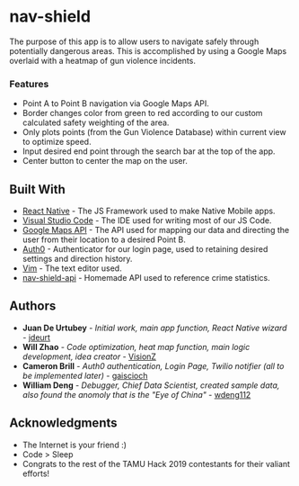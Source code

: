 # nav-shield

The purpose of this app is to allow users to navigate safely through potentially dangerous areas. 
This is accomplished by using a Google Maps overlaid with a heatmap of gun violence incidents.

### Features
* Point A to Point B navigation via Google Maps API.
* Border changes color from green to red according to our custom calculated safety weighting of the area.
* Only plots points (from the Gun Violence Database) within current view to optimize speed.
* Input desired end point through the search bar at the top of the app.
* Center button to center the map on the user.

## Built With

* [React Native](https://github.com/facebook/react-native) - The JS Framework used to make Native Mobile apps.
* [Visual Studio Code](https://code.visualstudio.com/) - The IDE used for writing most of our JS Code.
* [Google Maps API](https://developers.google.com/maps/documentation/) - The API used for mapping our data and directing the user from their location to a desired Point B.
* [Auth0](https://auth0.com/) - Authenticator for our login page, used to retaining desired settings and direction history.
* [Vim](https://www.vim.org/) - The text editor used.
* [nav-shield-api](https://github.com/jdeurt/nav-shield-api) - Homemade API used to reference crime statistics. 

## Authors

* **Juan De Urtubey** - *Initial work, main app function, React Native wizard* - [jdeurt](https://github.com/jdeurt)
* **Will Zhao** - *Code optimization, heat map function, main logic development, idea creator* - [VisionZ](https://github.com/VisionZ)
* **Cameron Brill** - *Auth0 authentication, Login Page, Twilio notifier (all to be implemented later)* - [gaiscioch](https://github.com/gaiscioch)
* **William Deng** - *Debugger, Chief Data Scientist, created sample data, also found the anomoly that is the "Eye of China"* - [wdeng112](https://github.com/wdeng112)

## Acknowledgments

* The Internet is your friend :)
* Code > Sleep
* Congrats to the rest of the TAMU Hack 2019 contestants for their valiant efforts!
